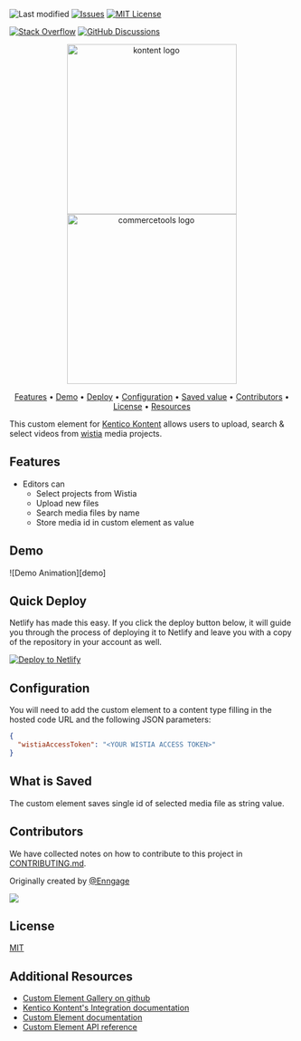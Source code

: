 ![Last modified][last-commit]
[![Issues][issues-shield]][issues-url]
[![MIT License][license-shield]][license-url]

[![Stack Overflow][stack-shield]](https://stackoverflow.com/tags/kentico-kontent)
[![GitHub Discussions][discussion-shield]](https://github.com/Kentico/Home/discussions)

<p align="center">
<image src="docs/01-kk-logo-main.svg" alt="kontent logo" width="300" />
<image src="docs/bynder_logo.png" 
alt="commercetools logo" width="300">
</p>

<p align="center">
  <a href="#features">Features</a> •
  <a href="#demo">Demo</a> •
  <a href="#quick-deploy">Deploy</a> •
  <a href="#configuration">Configuration</a> •
  <a href="#what-is-saved">Saved value</a> •
  <a href="#contributors">Contributors</a> •
  <a href="#license">License</a> •
  <a href="#additional-resources">Resources</a>
</p>

This custom element for [Kentico Kontent](https://kontent.ai) allows users to upload, search & select videos from [wistia](https://www.wistia.com) media projects.

## Features

- Editors can
  - Select projects from Wistia
  - Upload new files
  - Search media files by name
  - Store media id in custom element as value  

## Demo

![Demo Animation][demo]

## Quick Deploy

Netlify has made this easy. If you click the deploy button below, it will guide you through the process of deploying it to Netlify and leave you with a copy of the repository in your account as well.

[![Deploy to Netlify](https://www.netlify.com/img/deploy/button.svg)](https://app.netlify.com/start/deploy?repository=https://github.com/Enngage/kontent-custom-element-wistia)

## Configuration
You will need to add the custom element to a content type filling in the hosted code URL and the following JSON parameters:

```json
{
  "wistiaAccessToken": "<YOUR WISTIA ACCESS TOKEN>"
}
```

## What is Saved

The custom element saves single id of selected media file as string value.


## Contributors
We have collected notes on how to contribute to this project in [CONTRIBUTING.md](CONTRIBUTING.md).

Originally created by [@Enngage](https://github.com/Enngage)

<a href="https://github.com/Enngage/kontent-custom-element-wistia/graphs/contributors">
  <img src="https://contrib.rocks/image?repo=Enngage/kontent-custom-element-wistia" />
</a>

## License

[MIT](https://tldrlegal.com/license/mit-license)

## Additional Resources

- [Custom Element Gallery on github](https://kentico.github.io/kontent-custom-element-samples/gallery/)
- [Kentico Kontent's Integration documentation](https://docs.kontent.ai/tutorials/develop-apps/integrate/integrations-overview)
- [Custom Element documentation](https://docs.kontent.ai/tutorials/develop-apps/integrate/content-editing-extensions)
- [Custom Element API reference](https://docs.kontent.ai/reference/custom-elements-js-api)



[last-commit]: https://img.shields.io/github/last-commit/Enngage/kontent-custom-element-wistia?style=for-the-badge
[contributors-shield]: https://img.shields.io/github/contributors/Enngage/kontent-custom-element-wistia.svg?style=for-the-badge
[contributors-url]: https://github.com/Enngage/kontent-custom-element-wistia/graphs/contributors
[forks-shield]: https://img.shields.io/github/forks/Enngage/kontent-custom-element-wistia.svg?style=for-the-badge
[forks-url]: https://github.com/Enngage/kontent-custom-element-wistia/network/members
[stars-shield]: https://img.shields.io/github/stars/Enngage/kontent-custom-element-wistia.svg?style=for-the-badge
[stars-url]: https://github.com/Enngage/kontent-custom-element-wistia/stargazers
[issues-shield]: https://img.shields.io/github/issues/Enngage/kontent-custom-element-wistia.svg?style=for-the-badge
[issues-url]: https://github.com/Enngage/kontent-custom-element-wistia/issues
[license-shield]: https://img.shields.io/github/license/Enngage/kontent-custom-element-wistia.svg?style=for-the-badge
[license-url]: https://github.com/Enngage/kontent-custom-element-wistia/blob/master/LICENSE
[core-shield]: https://img.shields.io/static/v1?label=&message=core%20integration&style=for-the-badge&color=FF5733
[gallery-shield]: https://img.shields.io/static/v1?label=&message=extension%20gallery&style=for-the-badge&color=51bce0
[stack-shield]: https://img.shields.io/badge/Stack%20Overflow-ASK%20NOW-FE7A16.svg?logo=stackoverflow&logoColor=white&style=for-the-badge
[discussion-shield]: https://img.shields.io/badge/GitHub-Discussions-FE7A16.svg?logo=github&style=for-the-badge
[product-demo]: demo.gif?raw=true
